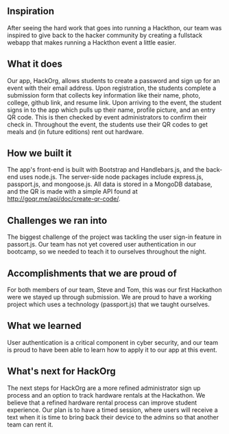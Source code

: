 ## Inspiration
After seeing the hard work that goes into running a Hackthon, our team was inspired to give back to the hacker community by creating a fullstack webapp that makes running a Hackthon event a little easier.

## What it does
Our app, HackOrg, allows students to create a password and sign up for an event with their email address. Upon registration, the students complete a submission form that collects key information like their name, photo, college, github link, and resume link. Upon arriving to the event, the student signs in to the app which pulls up their name, profile picture, and an entry QR code. This is then checked by event administrators to confirm their check in. Throughout the event, the students use their QR codes to get meals and (in future editions) rent out hardware.

## How we built it
The app's front-end is built with Bootstrap and Handlebars.js, and the back-end uses node.js. The server-side node packages include express.js, passport.js, and mongoose.js. All data is stored in a MongoDB database, and the QR is made with a simple API found at http://goqr.me/api/doc/create-qr-code/.

## Challenges we ran into
The biggest challenge of the project was tackling the user sign-in feature in passort.js. Our team has not yet covered user authentication in our bootcamp, so we needed to teach it to ourselves throughout the night.

## Accomplishments that we are proud of
For both members of our team, Steve and Tom, this was our first Hackathon were we stayed up through submission. We are proud to have a working project which uses a technology (passport.js) that we taught ourselves.

## What we learned
User authentication is a critical component in cyber security, and our team is proud to have been able to learn how to apply it to our app at this event.

## What's next for HackOrg
The next steps for HackOrg are a more refined administrator sign up process and an option to track hardware rentals at the Hackathon. We believe that a refined hardware rental process can improve student experience. Our plan is to have a timed session, where users will receive a text when it is time to bring back their device to the admins so that another team can rent it. 